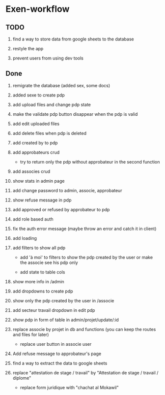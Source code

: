 # Exen-workflow

## TODO

1. find a way to store data from google sheets to the database

1. restyle the app

1. prevent users from using dev tools

## Done

1. remigrate the database (added sex, some docs)

1. added sexe to create pdp

1. add upload files and change pdp state

1. make the validate pdp button disappear when the pdp is valid

1. add edit uploaded files

1. add delete files when pdp is deleted

1. add created by to pdp

1. add approbateurs crud

   - try to return only the pdp without approbateur in the second function

1. add associes crud

1. show stats in admin page

1. add change password to admin, associe, approbateur

1. show refuse message in pdp

1. add approved or refused by approbateur to pdp

1. add role based auth

1. fix the auth error message (maybe throw an error and catch it in client)

1. add loading

1. add filters to show all pdp

   - add 'à moi' to filters to show the pdp created by the user or make the
     associe see his pdp only

   - add state to table cols

1. show more info in /admin

1. add dropdowns to create pdp

1. show only the pdp created by the user in /associe

1. add secteur travail dropdown in edit pdp

1. show pdp in form of table in admin/projet/update/:id

1. replace associe by projet in db and functions (you can keep the routes and
   files for later)

   - replace user button in associe user

1. Add refuse message to approbateur's page

1. find a way to extract the data to google sheets

1. replace "attestation de stage / travail" by "Attestation de stage / travail /
   diplome"

   - replace form juridique with "chachat al Mokawil"
